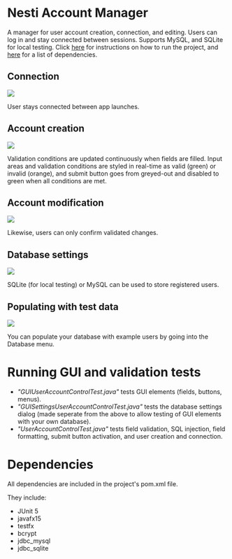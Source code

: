 Nesti Account Manager
=============
A manager for user account creation, connection, and editing.  Users can log in and stay connected between sessions. Supports MySQL, and SQLite for local testing. Click [here](#running-the-project) for instructions on how to run the project, and [here](#dependencies) for a list of dependencies.

## Connection
![](https://github.com/erikshea/nesti/blob/master/src/main/resources/readme/connection.png?raw=true)

User stays connected between app launches.

## Account creation
![](https://github.com/erikshea/nesti/blob/master/src/main/resources/readme/creation.png?raw=true)

Validation conditions are updated continuously when fields are filled. Input areas and validation conditions are styled in real-time as valid (green) or invalid (orange), and submit button goes from greyed-out and disabled to green when all conditions are met.

## Account modification
![](https://github.com/erikshea/nesti/blob/master/src/main/resources/readme/modification.png?raw=true)

Likewise, users can only confirm validated changes. 

## Database settings
![](https://github.com/erikshea/nesti/blob/master/src/main/resources/readme/database-settings.png?raw=true)

SQLite (for local testing) or MySQL can be used to store registered users.

## Populating with test data
![](https://github.com/erikshea/nesti/blob/master/src/main/resources/readme/populate_database.png?raw=true)

You can populate your database with example users by going into the Database menu.

Running GUI and validation tests
=============
* *"GUIUserAccountControlTest.java"* tests GUI elements (fields, buttons, menus).
* *"GUISettingsUserAccountControlTest.java"* tests the database settings dialog (made seperate from the above to allow testing of GUI elements with your own database).
* *"UserAccountControlTest.java"* tests field validation, SQL injection, field formatting, submit button activation, and user creation and connection.

Dependencies
=============
All dependencies are included in the project's pom.xml file.

They include:
* JUnit 5
* javafx15
* testfx
* bcrypt
* jdbc_mysql
* jdbc_sqlite
